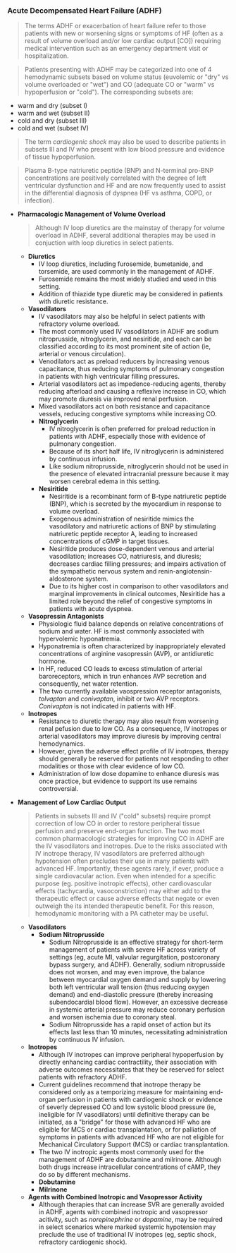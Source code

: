 ### Acute Decompensated Heart Failure (ADHF)
>  The terms ADHF or exacerbation of heart failure refer to those patients with new or worsening signs or symptoms of HF (often as a result of volume overload and/or low cardiac output [CO]) requiring medical intervention such as an emergency department visit or hospitalization.

>  Patients presenting with ADHF may be categorized into one of 4 hemodynamic subsets based on volume status (euvolemic or "dry" vs volume overloaded or "wet") and CO (adequate CO or "warm" vs hypoperfusion or "cold"). The corresponding subsets are:

   +  warm and dry (subset I)
   +  warm and wet (subset II)
   +  cold and dry (subset III)
   +  cold and wet (subset IV)

>  The term *cardiogenic shock* may also be used to describe patients in subsets III and IV who present with low blood pressure and evidence of tissue hypoperfusion.

>  Plasma B-type natriuretic peptide (BNP) and N-terminal pro-BNP concentrations are positively correlated with the degree of left ventricular dysfunction and HF and are now frequently used to assist in the differential diagnosis of dyspnea (HF vs asthma, COPD, or infection).

+  **Pharmacologic Management of Volume Overload**
   >Although IV loop diuretics are the mainstay of therapy for volume overload in ADHF, several additional therapies may be used in conjuction with loop diuretics in select patients. 
   *  **Diuretics**
      -  IV loop diuretics, including furosemide, bumetanide, and torsemide, are used commonly in the management of ADHF.
      -  Furosemide remains the most widely studied and used in this setting.
      -  Addition of thiazide type diuretic may be considered in patients with diuretic resistance.
   *  **Vasodilators**
      -  IV vasodilators may also be helpful in select patients with refractory volume overload.
      -  The most commonly used IV vasodilators in ADHF are sodium nitroprusside, nitroglycerin, and nesiritide, and each can be classified according to its most prominent site of action (ie, arterial or venous circulation).
      -  Venodilators act as preload reducers by increasing venous capacitance, thus reducing symptoms of pulmonary congestion in patients with high ventricular filling pressures.
      -  Arterial vasodilators act as impedence-reducing agents, thereby reducing afterload and causing a reflexive increase in CO, which may promote diuresis via improved renal perfusion.
      -  Mixed vasodilators act on both resistance and capacitance vessels, reducing congestive symptoms while increasing CO.
      -  **Nitroglycerin**
         +  IV nitroglycerin is often preferred for preload reduction in patients with ADHF, especially those with evidence of pulmonary congestion.
         +  Because of its short half life, IV nitroglycerin is administered by continuous infusion.
         +  Like sodium nitroprusside, nitroglycerin should not be used in the presence of elevated intracranial pressure because it may worsen cerebral edema in this setting.
      -  **Nesiritide**
         +  Nesiritide is a recombinant form of B-type natriuretic peptide (BNP), which is secreted by the myocardium in response to volume overload.
         +  Exogenous administration of nesiritide mimics the vasodilatory and natriuretic actions of BNP by stimulating natriuretic peptide receptor A, leading to increased concentrations of cGMP in target tissues.
         +  Nesiritide produces dose-dependent venous and arterial vasodilation; increases CO, natriuresis, and diuresis; decreases cardiac filling pressures; and impairs activation of the sympathetic nervous system and renin-angiotensin-aldosterone system.
         +  Due to its higher cost in comparison to other vasodilators and marginal improvements in clinical outcomes, Nesiritide has a limited role beyond the relief of congestive symptoms in patients with acute dyspnea.
   *  **Vasopressin Antagonists**
      -  Physiologic fluid balance depends on relative concentrations of sodium and water. HF is most commonly associated with hypervolemic hyponatremia.
      -  Hyponatremia is often characterized by inappropriately elevated concentrations of arginine vasopressin (AVP), or antidiuretic hormone.
      -  In HF, reduced CO leads to excess stimulation of arterial baroreceptors, which in trun enhances AVP secretion and consequently, net water retention.
      -  The two currently available vaospression receptor antagonists, *tolvaptan* and *conivaptan*, inhibit or two AVP receptors. *Conivaptan* is not indicated in patients with HF.
   *  **Inotropes**
      -  Resistance to diuretic therapy may also result from worsening renal pefusion due to low CO. As a consequence, IV inotropes or arterial vasodilators may improve diuresis by improving central hemodynamics.
      -  However, given the adverse effect profile of IV inotropes, therapy should generally be reserved for patients not responding to other modalities or those with clear evidence of low CO.
      -  Administration of low dose dopamine to enhance diuresis was once practice, but evidence to support its use remains controversial.

+  **Management of Low Cardiac Output**

   > Patients in subsets III and IV ("cold" subsets) require prompt correction of low CO in order to restore peripheral tissue perfusion and preserve end-organ function. The two most common pharmacologic strategies for improving CO in ADHF are the IV vasodilators and inotropes. Due to the risks associated with IV inotrope therapy, IV vasodilators are preferred although hypotension often precludes their use in many patients with advanced HF. Importantly, these agents rarely, if ever, produce a single cardiovacular action. Even when intended for a specific purpose (eg. positive inotropic effects), other cardiovascular effects (tachycardia, vasoconstriction) may either add to the therapeutic effect or cause adverse effects that negate or even outweigh the its intended therapeutic benefit. For this reason, hemodynamic monitoring with a PA catheter may be useful.
  
   *  **Vasodilators**
      -  **Sodium Nitroprusside**
         +  Sodium Nitroprusside is an effective strategy for short-term management of patients with severe HF across variety of settings (eg, acute MI, valvular regurgitation, postcoronary bypass surgery, and ADHF). Generally, sodium nitroprusside does not worsen, and may even improve, the balance between myocardial oxygen demand and supply by lowering both left ventricular wall tension (thus reducing oxygen demand) and end-diastolic pressure (thereby increasing subendocardial blood flow). However, an excessive decrease in systemic arterial pressure may reduce coronary perfusion and worsen ischemia due to coronary steal.
         +  Sodium Nitroprusside has a rapid onset of action but its effects last less than 10 minutes, necessitating administration by continuous IV infusion.
   *  **Inotropes**
      -  Although IV inotropes can improve peripheral hypoperfusion by directly enhancing cardiac contractility, their association with adverse outcomes necessitates that they be reserved for select patients with refractory ADHF.
      -  Current guidelines recommend that inotrope therapy be considered only as a temporizing measure for maintaining end-organ perfusion in patients with cardiogenic shock or evidence of severly depressed CO and low systolic blood pressure (ie, ineligible for IV vasodilators) until definitive therapy can be initiated, as a "bridge" for those with advanced HF who are eligible for MCS or cardiac transplantation, or for palliation of symptoms in patients with advanced HF who are not eligible for Mechanical Circulatory Support (MCS) or cardiac transplantation.
      -  The two IV inotropic agents most commonly used for the management of ADHF are dobutamine and milrinone. Although both drugs increase intracellular concentrations of cAMP, they do so by different mechanisms.
      -  **Dobutamine**
      -  **Milrinone**
   *  **Agents with Combined Inotropic and Vasopressor Activity**
      - Although therapies that can increase SVR are generally avoided in ADHF, agents with combined inotropic and vasopressor acitivity, such as *norepinephrine* or *dopamine*, may be required in select scenarios where marked systemic hypotension may preclude the use of traditional IV inotropes (eg, septic shock, refractory cardiogenic shock).
